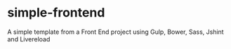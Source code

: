 # simple-frontend
A simple template from a Front End project using Gulp, Bower, Sass, Jshint and Livereload
